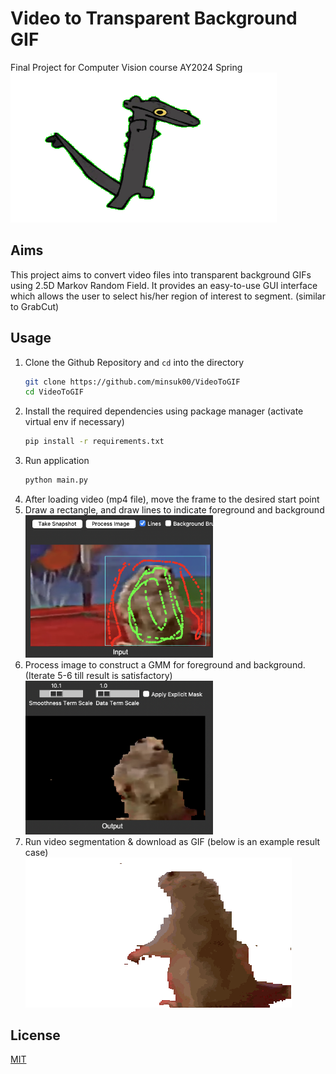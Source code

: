# Video to Transparent Background GIF

Final Project for Computer Vision course AY2024 Spring\
![toothless](assets/output-toothless.gif)

## Aims

This project aims to convert video files into transparent background GIFs using 2.5D Markov Random Field. It provides an easy-to-use GUI interface which allows the user to select his/her region of interest to segment. (similar to GrabCut)

## Usage

1. Clone the Github Repository and `cd` into the directory
   ```bash
   git clone https://github.com/minsuk00/VideoToGIF
   cd VideoToGIF
   ```
2. Install the required dependencies using package manager (activate virtual env if necessary)
   ```bash
   pip install -r requirements.txt
   ```
3. Run application
   ```bash
   python main.py
   ```
4. After loading video (mp4 file), move the frame to the desired start point
5. Draw a rectangle, and draw lines to indicate foreground and background\
   <img src="./assets/example_input.png" alt="example input" width="300"/>
6. Process image to construct a GMM for foreground and background. (Iterate 5-6 till result is satisfactory)\
   <img src="./assets/example_output.png" alt="example input" width="300" display="block"/>
7. Run video segmentation & download as GIF (below is an example result case)\
   ![beaver](assets/output-beaver-3d-4.gif)

## License

[MIT](https://choosealicense.com/licenses/mit/)
